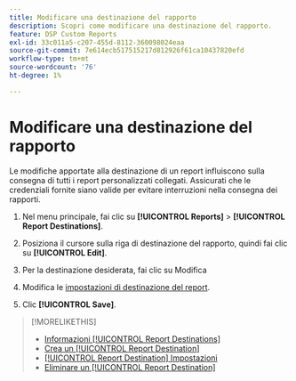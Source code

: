 ```yaml
---
title: Modificare una destinazione del rapporto
description: Scopri come modificare una destinazione del rapporto.
feature: DSP Custom Reports
exl-id: 33c011a5-c207-455d-8112-360098024eaa
source-git-commit: 7e614ecb517515217d812926f61ca10437820efd
workflow-type: tm+mt
source-wordcount: '76'
ht-degree: 1%

---
```


# Modificare una destinazione del rapporto

Le modifiche apportate alla destinazione di un report influiscono sulla consegna di tutti i report personalizzati collegati. Assicurati che le credenziali fornite siano valide per evitare interruzioni nella consegna dei rapporti.

1. Nel menu principale, fai clic su **[!UICONTROL Reports]** > **[!UICONTROL Report Destinations]**.

1. Posiziona il cursore sulla riga di destinazione del rapporto, quindi fai clic su **[!UICONTROL Edit]**.

1. Per la destinazione desiderata, fai clic su Modifica

1. Modifica le [impostazioni di destinazione del report](/help/dsp/reports/report-destinations/report-destination-settings.md).

1. Clic **[!UICONTROL Save]**.

>[!MORELIKETHIS]
>
>* [Informazioni [!UICONTROL Report Destinations]](/help/dsp/reports/report-destinations/report-destination-about.md)
>* [Crea un [!UICONTROL Report Destination]](/help/dsp/reports/report-destinations/report-destination-create.md)
>* [[!UICONTROL Report Destination] Impostazioni](/help/dsp/reports/report-destinations/report-destination-settings.md)
>* [Eliminare un [!UICONTROL Report Destination]](/help/dsp/reports/report-destinations/report-destination-delete.md)

